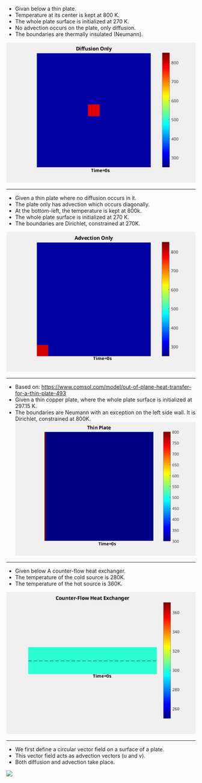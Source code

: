 - Givan below a thin plate.     
- Temperature at its center is kept at 800 K.    
- The whole plate surface is initialized at 270 K.   
- No advection occurs on the plate, only diffusion.  
- The boundaries are thermally insulated (Neumann).   

![](https://github.com/auralius/numerical-methods-with-matlab/blob/main/unsteady_2d_advection_diffusion/images/diffusion_only.gif)

-------------------------


- Given a thin plate where no diffusion occurs in it. 
- The plate only has advection which occurs diagonally.  
- At the bottom-left, the temperature is kept at 800k.
- The whole plate surface is initialized at 270 K.  
- The boundaries are Dirichlet, constrained at 270K.   

![](https://github.com/auralius/numerical-methods-with-matlab/blob/main/unsteady_2d_advection_diffusion/images/advection_only.gif)

-------------------------

- Based on: https://www.comsol.com/model/out-of-plane-heat-transfer-for-a-thin-plate-493  
- Given a thin copper plate, where the whole plate surface is initialized at 297.15 K.  
- The boundaries are Neumann with an exception on the left side wall. It is Dirichlet, constrained at 800K.  
![](https://github.com/auralius/numerical-methods-with-matlab/blob/main/unsteady_2d_advection_diffusion/images/thinplate_diffusion_only.gif)

-------------------------
- Given below A counter-flow heat exchanger.  
- The temperature of  the cold source is 280K.  
- The temperature of  the hot source is 360K.

![](https://github.com/auralius/numerical-methods-with-matlab/blob/main/unsteady_2d_advection_diffusion/images/heat_exchanger.gif)

-------------------------

- We first define a circular vector field on a surface of a plate.  
- This vector field acts as advection vectors (u and v).  
- Both diffusion and advection take place.  

![](https://github.com/auralius/numerical-methods-with-matlab/blob/main/unsteady_2d_advection_diffusion/images/circular_vector_field.gif)

